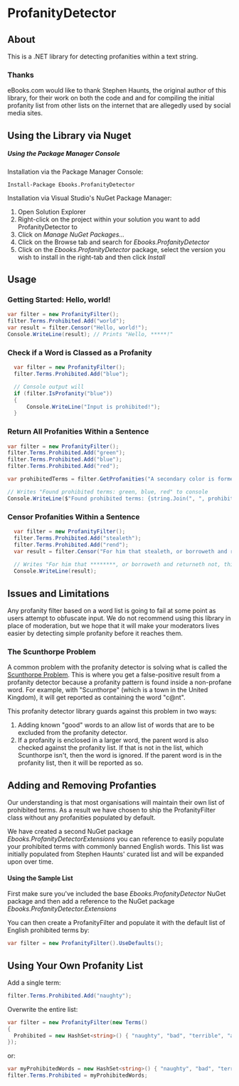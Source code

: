 # ProfanityDetector

## About

This is a .NET library for detecting profanities within a text string.

### Thanks
eBooks.com would like to thank Stephen Haunts, the original author of this library, for their work on both the code and and for compiling the initial profanity list from other lists on the internet that are allegedly used by social media sites.

## Using the Library via Nuget 

##### Using the Package Manager Console

Installation via the Package Manager Console:

```
Install-Package Ebooks.ProfanityDetector
```

Installation via Visual Studio's NuGet Package Manager:
1. Open Solution Explorer
2. Right-click on the project within your solution you want to add ProfanityDetector to
3. Click on *Manage NuGet Packages...*
4. Click on the Browse tab and search for *Ebooks.ProfanityDetector*
5. Click on the *Ebooks.ProfanityDetector* package, select the version you wish to install in the right-tab and then click *Install*

## Usage

### Getting Started: Hello, world!
```csharp
var filter = new ProfanityFilter();
filter.Terms.Prohibited.Add("world");
var result = filter.Censor("Hello, world!");
Console.WriteLine(result); // Prints "Hello, *****!"
```

### Check if a Word is Classed as a Profanity

```csharp
  var filter = new ProfanityFilter();
  filter.Terms.Prohibited.Add("blue");

  // Console output will 
  if (filter.IsProfanity("blue")) 
  {
      Console.WriteLine("Input is prohibited!");
  }
```

### Return All Profanities Within a Sentence

```csharp
var filter = new ProfanityFilter();
filter.Terms.Prohibited.Add("green");
filter.Terms.Prohibited.Add("blue");
filter.Terms.Prohibited.Add("red");

var prohibitedTerms = filter.GetProfanities("A secondary color is formed by the sum of two primary colors of equal intensity: cyan is green+blue, magenta is blue+red, and yellow is red+green.");

// Writes "Found prohibited terms: green, blue, red" to console
Console.WriteLine($"Found prohibited terms: {string.Join(", ", prohibitedTerms)}");
```

### Censor Profanities Within a Sentence

```csharp
  var filter = new ProfanityFilter();
  filter.Terms.Prohibited.Add("stealeth");
  filter.Terms.Prohibited.Add("rend");
  var result = filter.Censor("For him that stealeth, or borroweth and returneth not, this book from its owner, let it change into a serpent in his hand & rend him.");
  
  // Writes "For him that ********, or borroweth and returneth not, this book from its owner, let it change into a serpent in his hand & **** him." to console
  Console.WriteLine(result);
```

## Issues and Limitations

Any profanity filter based on a word list is going to fail at some point as users attempt to obfuscate input. We do not recommend using this library in place of moderation, but we hope that it will make your moderators lives easier by detecting simple profanity before it reaches them.

### The Scunthorpe Problem

A common problem with the profanity detector is solving what is called the [Scunthorpe Problem](https://en.wikipedia.org/wiki/Scunthorpe_problem). This is where you get a false-positive result from a profanity detector because a profanity pattern is found inside a non-profane word. For example, with "Scunthorpe" (which is a town in the United Kingdom), it will get reported as containing the word "c@nt". 

This profanity detector library guards against this problem in two ways:

1. Adding known "good" words to an allow list of words that are to be excluded from the profanity detector.
2. If a profanity is enclosed in a larger word, the parent word is also checked against the profanity list. If that is not in the list, which Scunthorpe isn't, then the word is ignored. If the parent word is in the profanity list, then it will be reported as so.

## Adding and Removing Profanties

Our understanding is that most organisations will maintain their own list of prohibited terms. As a result we have chosen to ship the ProfanityFilter class without any profanities populated by default.

We have created a second NuGet package *Ebooks.ProfanityDetectorExtensions* you can reference to easily populate your prohibited terms with commonly banned English words. This list was initially populated from Stephen Haunts' curated list and will be expanded upon over time.

#### Using the Sample List

First make sure you've included the base *Ebooks.ProfanityDetector* NuGet package and then
add a reference to the NuGet package *Ebooks.ProfanityDetector.Extensions*

You can then create a ProfanityFilter and populate it with the default list of English prohibited terms by:

```csharp
var filter = new ProfanityFilter().UseDefaults();
```

## Using Your Own Profanity List

Add a single term:
```csharp
filter.Terms.Prohibited.Add("naughty");
```

Overwrite the entire list:
```csharp
var filter = new ProfanityFilter(new Terms() 
{ 
  Prohibited = new HashSet<string>() { "naughty", "bad", "terrible", "alarming" }
});
```

or:

```csharp
var myProhibitedWords = new HashSet<string>() { "naughty", "bad", "terrible", "alarming" };
filter.Terms.Prohibited = myProhibitedWords;
```